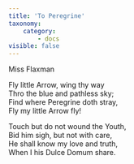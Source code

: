 ```yaml
---
title: 'To Peregrine'
taxonomy:
    category:
        - docs
visible: false
---
```


<div class="author">Miss Flaxman</div>

Fly little Arrow, wing thy way  
Thro the blue and pathless sky;  
Find where Peregrine doth stray,  
Fly my little Arrow fly!

Touch but do not wound the Youth,  
Bid him sigh, but not with care,  
He shall know my love and truth,  
When I his Dulce Domum share.